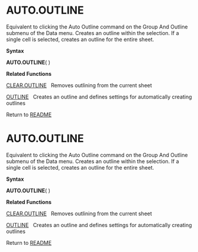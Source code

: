 # AUTO.OUTLINE

Equivalent to clicking the Auto Outline command on the Group And Outline
submenu of the Data menu. Creates an outline within the selection. If a
single cell is selected, creates an outline for the entire sheet.

**Syntax**

**AUTO.OUTLINE**( )

**Related Functions**

[CLEAR.OUTLINE](CLEAR.OUTLINE.md)&nbsp;&nbsp;&nbsp;Removes outlining from the current sheet

[OUTLINE](OUTLINE.md)&nbsp;&nbsp;&nbsp;Creates an outline and defines settings for
automatically creating outlines



Return to [README](README.md#A)

# AUTO.OUTLINE

Equivalent to clicking the Auto Outline command on the Group And Outline
submenu of the Data menu. Creates an outline within the selection. If a
single cell is selected, creates an outline for the entire sheet.

**Syntax**

**AUTO.OUTLINE**( )

**Related Functions**

[CLEAR.OUTLINE](CLEAR.OUTLINE.md)&nbsp;&nbsp;&nbsp;Removes outlining from the current sheet

[OUTLINE](OUTLINE.md)&nbsp;&nbsp;&nbsp;Creates an outline and defines settings for
automatically creating outlines



Return to [README](README.md#A)

